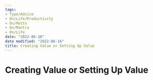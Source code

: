 ```yaml
---
tags:
- Type/Advice
- On/Life/Productivity
- On/Motto
- On/Mantra
- On/Life
date: "2022-06-16"
date modified: "2022-06-16"
title: Creating Value or Setting Up Value
---
```


# Creating Value or Setting Up Value
